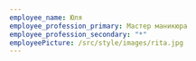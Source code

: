 ```yaml
---
employee_name: Юля
employee_profession_primary: Мастер маникюра
employee_profession_secondary: "*"
employeePicture: /src/style/images/rita.jpg
---
```

